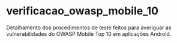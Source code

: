 # verificacao_owasp_mobile_10
Detalhamento dos procedimentos de teste feitos para averiguar as vulnerabilidades do OWASP Mobile Top 10 em aplicações Android.
